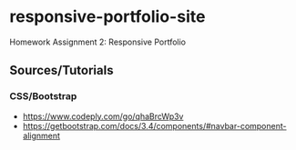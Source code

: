 # responsive-portfolio-site
Homework Assignment 2: Responsive Portfolio



## Sources/Tutorials
### CSS/Bootstrap
* https://www.codeply.com/go/qhaBrcWp3v
* https://getbootstrap.com/docs/3.4/components/#navbar-component-alignment